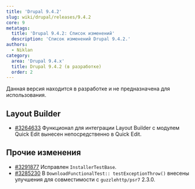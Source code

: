 ```yaml
---
title: 'Drupal 9.4.2'
slug: wiki/drupal/releases/9.4.2
core: 9
metatags:
  title: 'Drupal 9.4.2: Список изменений'
  description: 'Список изменений Drupal 9.4.2.'
authors:
  - Niklan
category:
  area: 'Drupal 9.4.x'
  title: Drupal 9.4.2 (в разработке)
  order: 2
---
```


<Aside type="warning">

Данная версия находится в разработке и не предназначена для использования.

</Aside>

## Layout Builder

- [#3264633](https://www.drupal.org/node/3264633) Функционал для интеграции Layout Builder с модулем Quick Edit вынесен непосредственно в Quick Edit.

## Прочие изменения

- [#3291877](https://www.drupal.org/node/3291877) Исправлен `InstallerTestBase`.
- [#3285230](https://www.drupal.org/node/3285230) В `DownloadFunctionalTest:: testExceptionThrow()` внесены улучшения для совместимости с `guzzlehttp/psr7` 2.3.0.